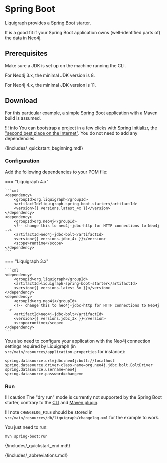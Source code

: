 # Spring Boot

Liquigraph provides a [Spring Boot](https://spring.io/projects/spring-boot) starter.

It is a good fit if your Spring Boot application owns (well-identified parts of) the data in Neo4j.

## Prerequisites

Make sure a JDK is set up on the machine running the CLI.

For Neo4j 3.x, the minimal JDK version is 8.

For Neo4j 4.x, the minimal JDK version is 11.

## Download

For this particular example, a simple Spring Boot application with a Maven build is assumed.

!!! info
    You can bootstrap a project in a few clicks with [Spring Initializr](https://start.spring.io/), the ["second best place on the Internet"](https://www.youtube.com/watch?v=YVF08E7Xd_Y).
    You do not need to add any dependencies.

{!includes/_quickstart_beginning.md!}

### Configuration

Add the following dependencies to your POM file:

=== "Liquigraph 4.x"

    ```xml
    <dependency>
        <groupId>org.liquigraph</groupId>
        <artifactId>liquigraph-spring-boot-starter</artifactId>
        <version>{{ versions.latest_4x }}</version>
    </dependency>
    <dependency>
        <groupId>org.neo4j</groupId>
        <!-- change this to neo4j-jdbc-http for HTTP connections to Neo4j -->
        <artifactId>neo4j-jdbc-bolt</artifactId>
        <version>{{ versions.jdbc_4x }}</version>
        <scope>runtime</scope>
    </dependency>
    ```

=== "Liquigraph 3.x"

    ```xml
    <dependency>
        <groupId>org.liquigraph</groupId>
        <artifactId>liquigraph-spring-boot-starter</artifactId>
        <version>{{ versions.latest_3x }}</version>
    </dependency>
    <dependency>
        <groupId>org.neo4j</groupId>
        <!-- change this to neo4j-jdbc-http for HTTP connections to Neo4j -->
        <artifactId>neo4j-jdbc-bolt</artifactId>
        <version>{{ versions.jdbc_3x }}</version>
        <scope>runtime</scope>
    </dependency>
    ```
You also need to configure your application with the Neo4j connection settings required by Liquigraph (in `src/main/resources/application.properties` for instance):

```properties
spring.datasource.url=jdbc:neo4j:bolt://localhost
spring.datasource.driver-class-name=org.neo4j.jdbc.bolt.BoltDriver
spring.datasource.username=neo4j
spring.datasource.password=changeme
```

### Run

!!! caution
    The "dry run" mode is currently not supported by the Spring Boot starter, contrary to the [CLI](./cli.md) and [Maven plugin](./maven.md).

!!! note
    `CHANGELOG_FILE` should be stored in `src/main/resources/db/liquigraph/changelog.xml` for the example to work.

You just need to run:

```shell
mvn spring-boot:run
```

{!includes/_quickstart_end.md!}

{!includes/_abbreviations.md!}
